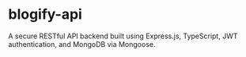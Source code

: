 # blogify-api
A secure RESTful API backend built using Express.js, TypeScript, JWT authentication, and MongoDB via Mongoose.
